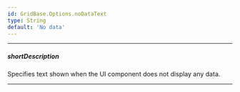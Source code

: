```yaml
---
id: GridBase.Options.noDataText
type: String
default: 'No data'
---
```

---
##### shortDescription
Specifies text shown when the UI component does not display any data.

---
<!-- %fullDescription% -->

<!-- import * from 'api-reference\10 UI Components\CollectionWidget\1 Configuration\noDataText.md' -->